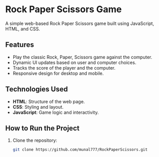 # Rock Paper Scissors Game

A simple web-based Rock Paper Scissors game built using JavaScript, HTML, and CSS.

## Features
- Play the classic Rock, Paper, Scissors game against the computer.
- Dynamic UI updates based on user and computer choices.
- Tracks the score of the player and the computer.
- Responsive design for desktop and mobile.

## Technologies Used
- **HTML**: Structure of the web page.
- **CSS**: Styling and layout.
- **JavaScript**: Game logic and interactivity.

## How to Run the Project
1. Clone the repository:
   ```bash
   git clone https://github.com/munal777/RockPaperScissors.git
